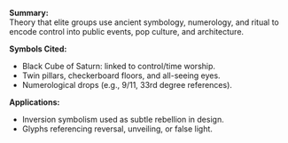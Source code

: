 **Summary:**  
Theory that elite groups use ancient symbology, numerology, and ritual to encode control into public events, pop culture, and architecture.

**Symbols Cited:**

- Black Cube of Saturn: linked to control/time worship.
- Twin pillars, checkerboard floors, and all-seeing eyes.
- Numerological drops (e.g., 9/11, 33rd degree references).

**Applications:**

- Inversion symbolism used as subtle rebellion in design.
- Glyphs referencing reversal, unveiling, or false light.